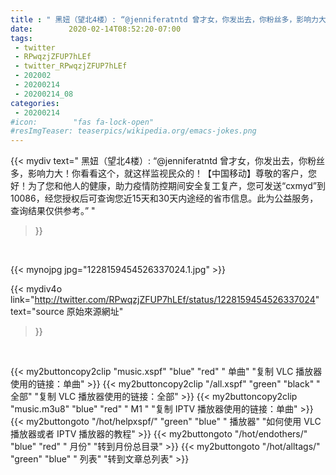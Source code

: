 ```yaml
---
title : " 黑妞（望北4楼）: “@jenniferatntd 曾才女，你发出去，你粉丝多，影响力大！你看看这个，就这样监视民众的！【中国移动】尊敬的客户，您好！为了您和他人的健康，助力疫情防控期间安全复工复产，您可发送“cxmyd”到10086，经您授权后可查询您近15天和30天内途经的省市信息。此为公益服务，查询结果仅供参考。”  "
date:        2020-02-14T08:52:20-07:00
tags:
 - twitter
 - RPwqzjZFUP7hLEf
 - twitter_RPwqzjZFUP7hLEf
 - 202002
 - 20200214
 - 20200214_08
categories:
 - 20200214
#icon:        "fas fa-lock-open"
#resImgTeaser: teaserpics/wikipedia.org/emacs-jokes.png
---
```


{{< mydiv text=" 黑妞（望北4楼）: “@jenniferatntd 曾才女，你发出去，你粉丝多，影响力大！你看看这个，就这样监视民众的！【中国移动】尊敬的客户，您好！为了您和他人的健康，助力疫情防控期间安全复工复产，您可发送“cxmyd”到10086，经您授权后可查询您近15天和30天内途经的省市信息。此为公益服务，查询结果仅供参考。”  "
>}}
<br>


 {{< mynojpg jpg="1228159454526337024.1.jpg" >}}<br> 



{{< mydiv4o link="http://twitter.com/RPwqzjZFUP7hLEf/status/1228159454526337024"
text="source 原始來源網址"
>}}


<br>



{{< my2buttoncopy2clip "music.xspf"        "blue"   "red"    " 单曲"  "复制 VLC 播放器使用的链接：单曲" >}} {{< my2buttoncopy2clip "/all.xspf"         "green"  "black"  " 全部"  "复制 VLC 播放器使用的链接：全部" >}} {{< my2buttoncopy2clip "music.m3u8"        "blue"   "red"    " M1 "    "复制 IPTV 播放器使用的链接：单曲" >}} {{< my2buttongoto      "/hot/helpxspf/"    "green"  "blue"   " 播放器" "如何使用 VLC 播放器或者 IPTV 播放器的教程" >}} {{< my2buttongoto      "/hot/endothers/"   "blue"   "red"    " 月份"   "转到月份总目录" >}} {{< my2buttongoto      "/hot/alltags/"     "green"  "blue"   " 列表"   "转到文章总列表" >}} 
